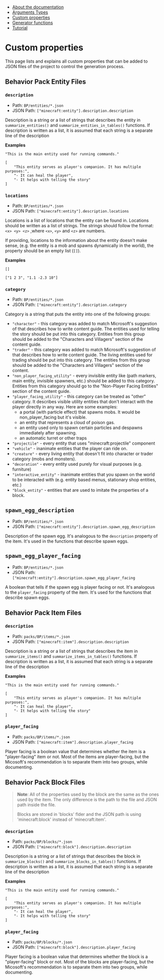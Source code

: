 <!-- doctree start -->
- [About the documentation](/docs/README.md)
- [Arguments Types](/docs/arguments_types.md)
- [Custom properties](/docs/custom_properties.md)
- [Generator functions](/docs/generator_functions.md)
- [Tutorial](/docs/tutorial.md)
<!-- doctree end -->
# Custom properties
This page lists and explains all custom properties that can be added to JSON files of the project to control the generation process.

## Behavior Pack Entity Files
### `description`

- Path: `BP/entities/*.json`
- JSON Path: `["minecraft:entity"].description.description`

Description is a string or a list of strings that describes the entity in `summarize_entities()` and `summarize_entities_in_tables()` functions. If description is written as a list, it is assumed that each string is a separate line of the description


**Examples**
```
"This is the main entity used for running commands."
```
```
[
    "This entity serves as player's companion. It has multiple purposes:",
    "- It can heal the player",
    "- It helps with telling the story"
]
```


### `locations`
- Path: `BP/entities/*.json`
- JSON Path: `["minecraft:entity"].description.locations`

Locations is a list of locations that the entity can be found in. Locations should be written as a list of strings. The strings should follow the format: `<x> <y> <z>` ,where `<x>`, `<y>` and `<z>` are numbers.

If providing, locations to the information about the entity doesn't make sense, (e.g. the entity is a mob and spawns dynamically in the world), the property should be an empty list (`[]`).

**Examples**
```
[]
```
```
["1 2 3", "1.1 -2.3 10"]
```


### `category`
- Path: `BP/entities/*.json`
- JSON Path: `["minecraft:entity"].description.category`

Category is a string that puts the entity into one of the following groups:
- `"character"` - this category was added to match Microsoft's suggestion of that describes how to write content guide. The entities used for telling the story should be put into this category. Entities from this group should be added to the "Characters and Villagers" section of the content guide.
- `"trader"` - this category was added to match Microsoft's suggestion of that describes how to write content guide. The living entities used for trading should be put into this category. The entities from this group should be added to the "Characters and Villagers" section of the content.
- `"non_player_facing_utility"` - every invisible entity like (path markers, main entity, invisible spawners, etc.) should be added to this category. Entities from this category should go to the "Non-Player Facing Entities" section of the content guide.
- `"player_facing_utility"` - this category can be treated as "other" category. It describes visible utility entities that don't interact with the player directly in any way. Here are some examples:
    - a portal (with particle effect) that spawns mobs. It would be non_player_facing but it's visible.
    - an entity that represents a cloud of poison gas.
    - an entity used only to spawn certain particles and despawns immediately after spawning.
    - an automatic turret or other traps
- `"projectile"` - every entity that uses "minecraft:projectile" component
- `"vehicle"` - inanimate entities that the player can ride on.
- `"creature"` - every living entity that doesn't fit into character or trader category (mobs and monsters).
- `"decoration"` - every entity used purely for visual purposes (e.g. furniture)
- `"interactive_entity"` - inanimate entities that you spawn on the world to be interacted with (e.g. entity based menus, stationary shop entities, etc.)
- `"block_entity"` - entities that are used to imitate the properties of a block.


## `spawn_egg_description`

- Path: `BP/entities/*.json`
- JSON Path: `["minecraft:entity"].description.spawn_egg_description`

Description of the spawn egg. It's analogous to the `description` property of the item. It's used in the functions that describe spawn eggs.

## `spawn_egg_player_facing`

- Path: `BP/entities/*.json`
- JSON Path: `["minecraft:entity"].description.spawn_egg_player_facing`

A boolean that tells if the spawn egg is player facing or not. It's analogous to the `player_facing` property of the item. It's used for the functions that describe spawn eggs.

## Behavior Pack Item Files
### `description`

- Path: `packs/BP/items/*.json`
- JSON Path: `["minecraft:item"].description.description`

Description is a string or a list of strings that describes the item in `summarize_items()` and `summarize_items_in_tables()` functions. If description is written as a list, it is assumed that each string is a separate line of the description

**Examples**
```
"This is the main entity used for running commands."
```
```
[
    "This entity serves as player's companion. It has multiple purposes:",
    "- It can heal the player",
    "- It helps with telling the story"
]
```

### `player_facing`

- Path: `packs/BP/items/*.json`
- JSON Path: `["minecraft:item"].description.player_facing`

Player facing is a boolean value that determines whether the item is a "player-facing" item or not. Most of the items are player-facing, but the Micosoft's recommendation is to separate them into two groups, while documenting.

## Behavior Pack Block Files

> **Note**: All of the properties used by the block are the same as the ones
> used by the item. The only difference is the path to the file and JSON path
> inside the file.
>
> Blocks are stored in 'blocks' flder and the JSON path is using 'minecraft:block'
> instead of 'minecraft:item'.

### `description`

- Path: `packs/BP/blocks/*.json`
- JSON Path: `["minecraft:block"].description.description`

Description is a string or a list of strings that describes the block in `summarize_blocks()` and `summarize_blocks_in_tables()` functions. If description is written as a list, it is assumed that each string is a separate line of the description

**Examples**
```
"This is the main entity used for running commands."
```
```
[
    "This entity serves as player's companion. It has multiple purposes:",
    "- It can heal the player",
    "- It helps with telling the story"
]
```

### `player_facing`

- Path: `packs/BP/blocks/*.json`
- JSON Path: `["minecraft:block"].description.player_facing`

Player facing is a boolean value that determines whether the block is a "player-facing" block or not. Most of the blocks are player-facing, but the Micosoft's recommendation is to separate them into two groups, while documenting.
